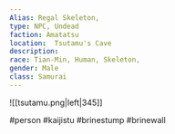 ```yaml
---
Alias: Regal Skeleton,
type: NPC, Undead
faction: Amatatsu
location:  Tsutamu's Cave
description:  
race: Tian-Min, Human, Skeleton,
gender: Male
class: Samurai
---
```


![[tsutamu.png|left|345]]

#person #kaijistu #brinestump #brinewall